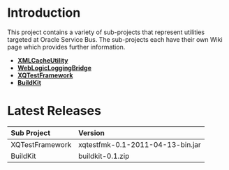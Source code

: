 # Introduction #

This project contains a variety of sub-projects that represent utilities targeted at Oracle Service Bus. The sub-projects each have their own Wiki page which provides further information.

  * **[XMLCacheUtility](XMLCacheUtility.md)**
  * **[WebLogicLoggingBridge](WebLogicLoggingBridge.md)**
  * **[XQTestFramework](XQTestFramework.md)**
  * **[BuildKit](BuildKit.md)**

# Latest Releases #

| **Sub Project** | **Version** |
|:----------------|:------------|
| XQTestFramework | xqtestfmk-0.1-2011-04-13-bin.jar |
| BuildKit | buildkit-0.1.zip |